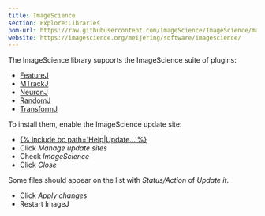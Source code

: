 ```yaml
---
title: ImageScience
section: Explore:Libraries
pom-url: https://raw.githubusercontent.com/ImageScience/ImageScience/master/pom.xml
website: https://imagescience.org/meijering/software/imagescience/
---
```


The ImageScience library supports the ImageScience suite of plugins:

-   [FeatureJ](/plugins/featurej)
-   [MTrackJ](/plugins/mtrackj)
-   [NeuronJ](/plugins/neuronj)
-   [RandomJ](/plugins/randomj)
-   [TransformJ](/plugins/transformj)

To install them, enable the ImageScience update site:

-   [{% include bc path='Help|Update...'%}](/update-sites)
-   Click *Manage update sites*
-   Check *ImageScience*
-   Click *Close*

Some files should appear on the list with *Status/Action* of *Update it*.

-   Click *Apply changes*
-   Restart ImageJ
